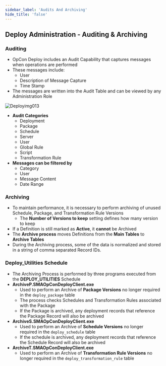 ```yaml
---
sidebar_label: 'Audits And Archiving'
hide_title: 'false'
---
```


## Deploy Administration - Auditing & Archiving

### Auditing

* OpCon Deploy includes an Audit Capability that captures messages when operations are performed
* These messages include:
  * User
  * Description of Message Capture
  * Time Stamp
* The messages are written into the Audit Table and can be viewed by any Administration Role

![Deployimg013](../static/imgdeploy/Deployimg013.png)

* **Audit Categories**
  * Deployment
  * Package
  * Schedule
  * Server
  * User
  * Global Rule
  * Script
  * Transformation Rule
* **Messages can be filtered by**
  * Category
  * User
  * Message Content
  * Date Range

### Archiving

* To maintain performance, it is necessary to perform archiving of unused Schedule, Package, and Transformation Rule Versions
  * The **Number of Versions to keep** setting defines how many version to keep
* If a Definition is still marked as **Active**, it **cannot** be Archived
* The **Archive process** moves Definitions from the **Main Tables** to **Archive Tables**
* During the Archiving process, some of the data is normalized and stored in a string of comma separated Record IDs.

### Deploy_Utilities Schedule

* The Archiving Process is performed by three programs executed from the **DEPLOY_UTILITIES** Schedule
* **ArchiveP.SMAOpConDeployClient.exe**
  * Used to perform an Archive of **Package Versions** no longer required in the ```deploy_package``` table
  * The process checks Schedules and Transformation Rules associated with the Package
  * If the Package is archived, any deployment records that reference the Package Record will also be archived
* **ArchiveS.SMAOpConDeployClient.exe**
  * Used to perform an Archive of **Schedule Versions** no longer required in the ```deploy_schedule``` table
  * If the schedule is archived, any deployment records that reference the Schedule Record will also be archived
* **ArchiveT.SMAOpConDeployClient.exe**
  * Used to perform an Archive of **Transformation Rule Versions** no longer required in the ```deploy_transformation_rule``` table